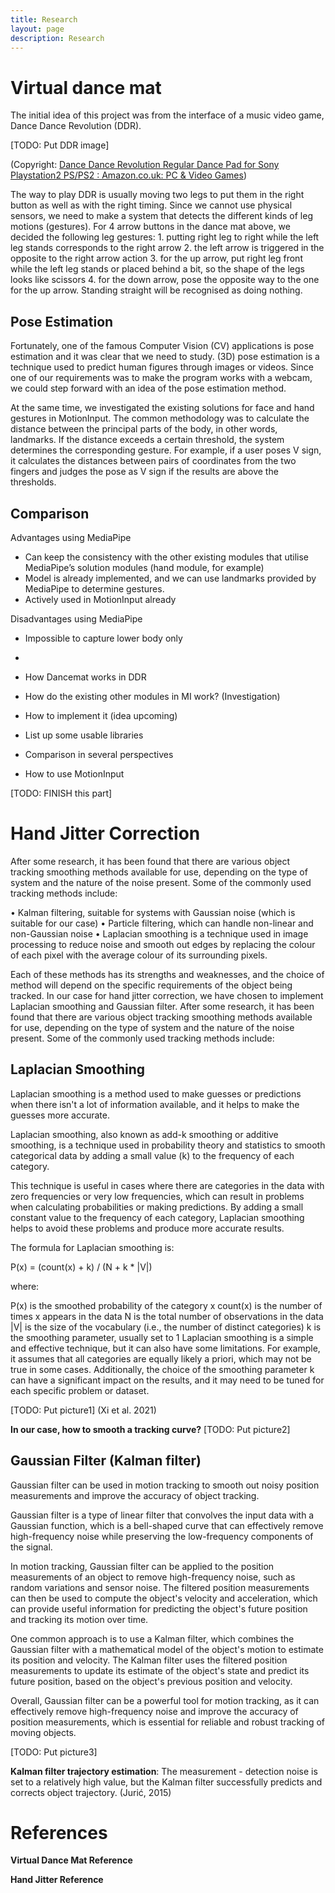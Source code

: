 ```yaml
---
title: Research
layout: page
description: Research
---
```


# Virtual dance mat

The initial idea of this project was from the interface of a music video game, Dance Dance Revolution (DDR).

[TODO: Put DDR image]

(Copyright: [Dance Dance Revolution Regular Dance Pad for Sony Playstation2 PS/PS2 : Amazon.co.uk: PC & Video Games](https://www.amazon.co.uk/Dance-Revolution-Regular-Sony-Playstation2/dp/B000GF7KAW))

The way to play DDR is usually moving two legs to put them in the right button as well as with the right timing. Since we cannot use physical sensors, we need to make a system that detects the different kinds of leg motions (gestures). For 4 arrow buttons in the dance mat above, we decided the following leg gestures: 1. putting right leg to right while the left leg stands corresponds to the right arrow 2. the left arrow is triggered in the opposite to the right arrow action 3. for the up arrow, put right leg front while the left leg stands or placed behind a bit, so the shape of the legs looks like scissors 4. for the down arrow, pose the opposite way to the one for the up arrow. Standing straight will be recognised as doing nothing.

## Pose Estimation

Fortunately, one of the famous Computer Vision (CV) applications is pose estimation and it was clear that we need to study. (3D) pose estimation is a technique used to predict human figures through images or videos. Since one of our requirements was to make the program works with a webcam, we could step forward with an idea of the pose estimation method.

At the same time, we investigated the existing solutions for face and hand gestures in MotionInput. The common methodology was to calculate the distance between the principal parts of the body, in other words, landmarks. If the distance exceeds a certain threshold, the system determines the corresponding gesture. For example, if a user poses V sign, it calculates the distances between pairs of coordinates from the two fingers and judges the pose as V sign if the results are above the thresholds.

## Comparison

Advantages using MediaPipe
*	Can keep the consistency with the other existing modules that utilise MediaPipe’s solution modules (hand module, for example)
*	Model is already implemented, and we can use landmarks provided by MediaPipe to determine gestures.
*	Actively used in MotionInput already

Disadvantages using MediaPipe
*	Impossible to capture lower body only
*	

*	How Dancemat works in DDR
*	How do the existing other modules in MI work? (Investigation)
*	How to implement it (idea upcoming)
*	List up some usable libraries
  *	Comparison in several perspectives
*	How to use MotionInput

[TODO: FINISH this part]

# Hand Jitter Correction
After some research, it has been found that there are various object tracking smoothing methods available for use, depending on the type of system and the nature of the noise present. Some of the commonly used tracking methods include:

• Kalman filtering, suitable for systems with Gaussian noise (which is suitable for our case)
• Particle filtering, which can handle non-linear and non-Gaussian noise
• Laplacian smoothing is a technique used in image processing to reduce noise and smooth out edges by replacing the colour of each pixel with the average colour of its surrounding pixels.

Each of these methods has its strengths and weaknesses, and the choice of method will depend on the specific requirements of the object being tracked. In our case for hand jitter correction, we have chosen to implement Laplacian smoothing and Gaussian filter.
After some research, it has been found that there are various object tracking smoothing methods available for use, depending on the type of system and the nature of the noise present. Some of the commonly used tracking methods include:

## Laplacian Smoothing

Laplacian smoothing is a method used to make guesses or predictions when there isn't a lot of information available, and it helps to make the guesses more accurate.

Laplacian smoothing, also known as add-k smoothing or additive smoothing, is a technique used in probability theory and statistics to smooth categorical data by adding a small value (k) to the frequency of each category.

This technique is useful in cases where there are categories in the data with zero frequencies or very low frequencies, which can result in problems when calculating probabilities or making predictions. By adding a small constant value to the frequency of each category, Laplacian smoothing helps to avoid these problems and produce more accurate results.

The formula for Laplacian smoothing is:

P(x) = (count(x) + k) / (N + k * |V|)

where:

P(x) is the smoothed probability of the category x
count(x) is the number of times x appears in the data
N is the total number of observations in the data
|V| is the size of the vocabulary (i.e., the number of distinct categories)
k is the smoothing parameter, usually set to 1
Laplacian smoothing is a simple and effective technique, but it can also have some limitations. For example, it assumes that all categories are equally likely a priori, which may not be true in some cases. Additionally, the choice of the smoothing parameter k can have a significant impact on the results, and it may need to be tuned for each specific problem or dataset.

[TODO: Put picture1]
(Xi et al. 2021)

**In our case, how to smooth a tracking curve?**
[TODO: Put picture2]

## Gaussian Filter (Kalman filter)

Gaussian filter can be used in motion tracking to smooth out noisy position measurements and improve the accuracy of object tracking.

Gaussian filter is a type of linear filter that convolves the input data with a Gaussian function, which is a bell-shaped curve that can effectively remove high-frequency noise while preserving the low-frequency components of the signal.

In motion tracking, Gaussian filter can be applied to the position measurements of an object to remove high-frequency noise, such as random variations and sensor noise. The filtered position measurements can then be used to compute the object's velocity and acceleration, which can provide useful information for predicting the object's future position and tracking its motion over time.

One common approach is to use a Kalman filter, which combines the Gaussian filter with a mathematical model of the object's motion to estimate its position and velocity. The Kalman filter uses the filtered position measurements to update its estimate of the object's state and predict its future position, based on the object's previous position and velocity.

Overall, Gaussian filter can be a powerful tool for motion tracking, as it can effectively remove high-frequency noise and improve the accuracy of position measurements, which is essential for reliable and robust tracking of moving objects.

[TODO: Put picture3]

**Kalman filter trajectory estimation**: The measurement - detection noise is set to a relatively high value, but the Kalman filter successfully predicts and corrects object trajectory. (Jurić, 2015)

# References

**Virtual Dance Mat Reference**

**Hand Jitter Reference**
